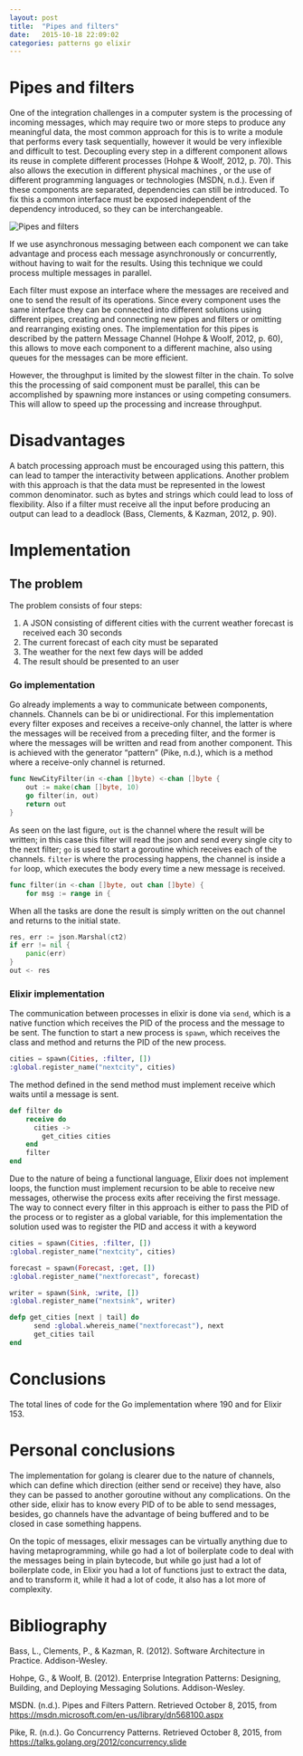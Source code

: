 ```yaml
---
layout: post
title:  "Pipes and filters"
date:   2015-10-18 22:09:02
categories: patterns go elixir
---
```

# Pipes and filters

One of the integration challenges in a computer system is the processing of incoming messages, which may require two or more steps to produce any meaningful data, the most common approach for this is to write a module that performs every task sequentially, however it would be very inflexible and difficult to test. Decoupling every step in a different component allows its reuse in complete different processes  (Hohpe & Woolf, 2012, p. 70). This also allows the execution in different physical machines , or the use of different programming languages or technologies (MSDN, n.d.). Even if these components are separated, dependencies can still be introduced. To fix this a common interface must be exposed independent of the dependency introduced, so they can be interchangeable.

![Pipes and filters](http://thetonymaster.github.io/assets/PipesAndFilters.jpg)

If we use asynchronous messaging between each component we can take advantage and process each message asynchronously or concurrently, without having to wait for the results. Using this technique we could process multiple messages in parallel.

Each filter must expose an interface where the messages are received and one to send the result of its operations. Since every component uses the same interface they can be connected into different solutions using different pipes, creating and connecting new pipes and filters or omitting and rearranging existing ones. The implementation for this pipes is described by the pattern Message Channel (Hohpe & Woolf, 2012, p. 60), this allows to move each component to a different machine, also using queues for the messages can be more efficient.

However, the throughput is limited by the slowest filter in the chain. To solve this the processing of said component must be parallel, this can be accomplished by spawning more instances or using competing consumers. This will allow to speed up the processing and increase throughput.

# Disadvantages

A batch processing approach must be encouraged using  this pattern, this can lead to tamper the interactivity between applications. Another problem with this approach is that   the data must be represented  in the lowest common denominator. such as bytes and strings which could lead to loss of flexibility. Also if a filter must receive all the input before producing an output can lead to a deadlock (Bass, Clements, & Kazman, 2012, p. 90).

# Implementation

## The problem

The problem consists of four steps:

1. A JSON consisting of different cities with the current weather forecast is received each 30 seconds
2. The current forecast of each city must be separated
3. The weather for the next few days will be added
4. The result should be presented to an user

### Go implementation

Go already implements a way to communicate between components, channels. Channels can be bi or unidirectional.  For this implementation every filter exposes and receives a receive-only channel, the latter is where the messages will be received from a preceding filter, and the former is where the messages will be written and read from another component. This is achieved with the generator “pattern” (Pike, n.d.), which is a method where a receive-only channel is returned.

```go
func NewCityFilter(in <-chan []byte) <-chan []byte {
	out := make(chan []byte, 10)
	go filter(in, out)
	return out
}
```

As seen on the last figure, `out` is the channel where the result will be written; in this case this filter will read the json and send every single city to the next filter; `go` is used to start a goroutine which receives each of the channels. `filter` is where the processing happens, the channel is inside a `for` loop, which executes the body every time a new message is received.

```go
func filter(in <-chan []byte, out chan []byte) {
	for msg := range in {
```

When all the tasks are done the result is simply written on the out channel and returns to the initial state.

```go
res, err := json.Marshal(ct2)
if err != nil {
	panic(err)
}
out <- res
```

### Elixir implementation

The communication between processes in elixir is done via `send`, which is a native function which receives the PID of the process and the message to be sent. The function to start a new process is `spawn`, which receives the class and method and returns the PID of the new process.

```elixir
cities = spawn(Cities, :filter, [])
:global.register_name("nextcity", cities)
```

The method defined in the send method must implement receive which waits until a message is sent.

```elixir
def filter do
    receive do
      cities ->
        get_cities cities
    end
    filter
end
```

Due to the nature of being a functional language, Elixir does not implement loops, the function must implement recursion to be able to receive new messages, otherwise the process exits after receiving the first message. The way to connect every filter in this approach is either to pass the PID of the process or to register as a global variable, for this implementation the solution used was to register the PID and access it with a keyword

```elixir
cities = spawn(Cities, :filter, [])
:global.register_name("nextcity", cities)

forecast = spawn(Forecast, :get, [])
:global.register_name("nextforecast", forecast)

writer = spawn(Sink, :write, [])
:global.register_name("nextsink", writer)

defp get_cities [next | tail] do
      send :global.whereis_name("nextforecast"), next
      get_cities tail
end
```

# Conclusions

The total lines of code for the Go implementation where 190 and for Elixir 153.

# Personal conclusions
The implementation for golang is clearer due to the nature of channels, which can define which direction (either send or receive) they have, also they can be passed to another goroutine without any complications. On the other side, elixir has to know every PID of to be able to send messages, besides, go channels have the advantage of being buffered and to be closed in case something happens.

On the topic of messages, elixir messages can be virtually anything due to having metaprogramming, while go had a lot of boilerplate code to deal with the messages being in plain bytecode, but while go just had a lot of boilerplate code, in Elixir you had a lot of functions just to extract the data, and to transform it, while it had a lot of code, it also has a lot more of complexity.

# Bibliography

Bass, L., Clements, P., & Kazman, R. (2012). Software Architecture in Practice. Addison-Wesley.

Hohpe, G., & Woolf, B. (2012). Enterprise Integration Patterns: Designing, Building, and Deploying Messaging Solutions. Addison-Wesley.

MSDN. (n.d.). Pipes and Filters Pattern. Retrieved October 8, 2015, from https://msdn.microsoft.com/en-us/library/dn568100.aspx

Pike, R. (n.d.). Go Concurrency Patterns. Retrieved October 8, 2015, from https://talks.golang.org/2012/concurrency.slide
